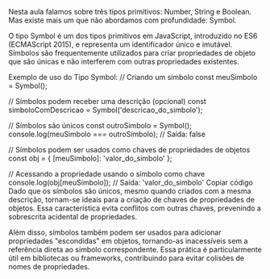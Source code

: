 Nesta aula falamos sobre três tipos primitivos: Number, String e Boolean. Mas existe mais um que não abordamos com profundidade: Symbol.

O tipo Symbol é um dos tipos primitivos em JavaScript, introduzido no ES6 (ECMAScript 2015), e representa um identificador único e imutável. Símbolos são frequentemente utilizados para criar propriedades de objeto que são únicas e não interferem com outras propriedades existentes.

Exemplo de uso do Tipo Symbol:
// Criando um símbolo
const meuSimbolo = Symbol();

// Símbolos podem receber uma descrição (opcional)
const simboloComDescricao = Symbol('descricao_do_simbolo');

// Símbolos são únicos
const outroSimbolo = Symbol();
console.log(meuSimbolo === outroSimbolo); // Saída: false

// Símbolos podem ser usados como chaves de propriedades de objetos
const obj = {
  [meuSimbolo]: 'valor_do_simbolo'
};

// Acessando a propriedade usando o símbolo como chave
console.log(obj[meuSimbolo]); // Saída: 'valor_do_simbolo'
Copiar código
Dado que os símbolos são únicos, mesmo quando criados com a mesma descrição, tornam-se ideais para a criação de chaves de propriedades de objetos. Essa característica evita conflitos com outras chaves, prevenindo a sobrescrita acidental de propriedades.

Além disso, símbolos também podem ser usados para adicionar propriedades "escondidas" em objetos, tornando-as inacessíveis sem a referência direta ao símbolo correspondente. Essa prática é particularmente útil em bibliotecas ou frameworks, contribuindo para evitar colisões de nomes de propriedades.